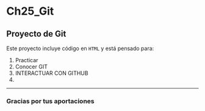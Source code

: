 # Ch25_Git

## Proyecto de Git

Este proyecto incluye código en `HTML` y está pensado para:

1. Practicar
2. Conocer GIT
3. INTERACTUAR CON GITHUB
4.
---

### Gracias por tus aportaciones
